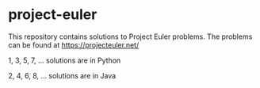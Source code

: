 # project-euler
This repository contains solutions to Project Euler problems. The problems can be found at https://projecteuler.net/

1, 3, 5, 7, ... solutions are in Python

2, 4, 6, 8, ... solutions are in Java
